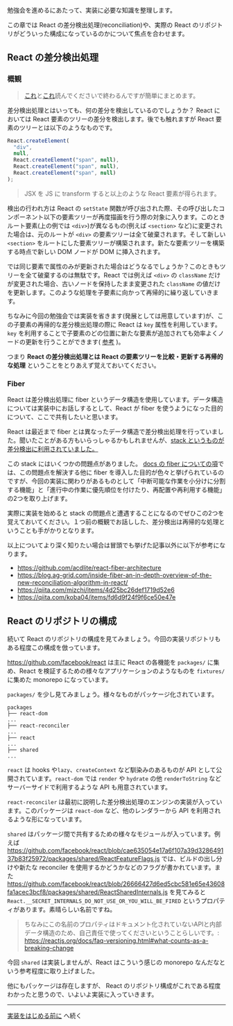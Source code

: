 勉強会を進めるにあたって、実装に必要な知識を整理します。

この章では React の差分検出処理(reconciliation)や、実際の React のリポジトリがどういった構成になっているのかについて焦点を合わせます。

## React の差分検出処理

### 概観

> [これ](https://reactjs.org/docs/reconciliation.html)と[これ](https://reactjs.org/docs/codebase-overview.html#reconcilers)読んでくださいで終わるんですが簡単にまとめます。

差分検出処理とはいっても、何の差分を検出しているのでしょうか？ React においては React 要素のツリーの差分を検出します。後でも触れますが React 要素のツリーとは以下のようなものです。

```js
React.createElement(
  "div",
  null,
  React.createElement("span", null),
  React.createElement("span", null),
  React.createElement("span", null)
);
```

> JSX を JS に transform すると以上のような React 要素が得られます。

検出の行われ方は React の `setState` 関数が呼び出された際、その呼び出したコンポーネント以下の要素ツリーが再度描画を行う際の対象に入ります。このときルート要素(上の例では `<div>`)が異なるもの(例えば `<section>` など)に変更された場合は、元のルートが `<div>` の要素ツリーは全て破棄されます。そして新しい `<section>` をルートにした要素ツリーが構築されます。新たな要素ツリーを構築する時点で新しい DOM ノードが DOM に挿入されます。

では同じ要素で属性のみが更新された場合はどうなるでしょうか？このときもツリーを全て破棄するのは無駄です。React では例えば `<div>` の `className` だけが変更された場合、古いノードを保持したまま変更された `className` の値だけを更新します。このような処理を子要素に向かって再帰的に繰り返していきます。

ちなみに今回の勉強会では実装を省きます(発展としては用意しています)が、この子要素の再帰的な差分検出処理の際に React は `key` 属性を利用しています。`key` を利用することで子要素のどの位置に新たな要素が追加されても効率よくノードの更新を行うことができます( [参考](https://reactjs.org/docs/reconciliation.html#recursing-on-children) )。

つまり **React の差分検出処理とは React の要素ツリーを比較・更新する再帰的な処理** ということをとりあえず覚えておいてください。

### Fiber

React は差分検出処理に fiber というデータ構造を使用しています。データ構造については実装中にお話しするとして、React が fiber を使うようになった目的について、ここで共有したいと思います。

React は最近まで fiber とは異なったデータ構造で差分検出処理を行っていました。聞いたことがある方もいらっしゃるかもしれませんが、[stack というものが差分検出に利用されていました。](https://github.com/facebook/react/tree/15-stable/src/renderers/shared/stack/reconciler)

この stack にはいくつかの問題点がありました。 [docs の fiber についての項](https://ja.reactjs.org/docs/codebase-overview.html#fiber-reconciler)では、この問題点を解決する他に fiber を導入した目的が色々と挙げられているのですが、今回の実装に関わりがあるものとして「中断可能な作業を小分けに分割する機能」と「進行中の作業に優先順位を付けたり、再配置や再利用する機能」の2つを取り上げます。

実際に実装を始めると stack の問題点と遭遇することになるのでぜひこの2つを覚えておいてください。１つ前の概観でお話しした、差分検出は再帰的な処理ということも手がかりとなります。

以上についてより深く知りたい場合は冒頭でも挙げた記事以外に以下が参考になります。

- https://github.com/acdlite/react-fiber-architecture
- https://blog.ag-grid.com/inside-fiber-an-in-depth-overview-of-the-new-reconciliation-algorithm-in-react/
- https://qiita.com/mizchi/items/4d25bc26def1719d52e6
- https://qiita.com/koba04/items/fd6d9f24f9f6ce50e47e

## React のリポジトリの構成

続いて React のリポジトリの構成を見てみましょう。今回の実装リポジトリもある程度この構成を倣っています。

https://github.com/facebook/react は主に React の各機能を `packages/` に集め、React を検証するための様々なアプリケーションのようなものを `fixtures/` に集めた monorepo になっています。

`packages/` を少し見てみましょう。様々なものがパッケージ化されています。

```shell
packages
├── react-dom
...
├── react-reconciler
...
├── react
...
├── shared
...
```

`react` は hooks や`lazy`、`createContext` など馴染みのあるものが API として公開されています。`react-dom` では `render` や `hydrate` の他 `renderToString` などサーバーサイドで利用するような API も用意されています。

`react-reconciler` は最初に説明した差分検出処理のエンジンの実装が入っています。このパッケージは `react-dom` など、他のレンダラーから API を利用されるような形になっています。

`shared` はパッケージ間で共有するための様々なモジュールが入っています。例えば https://github.com/facebook/react/blob/cae635054e17a6f107a39d328649137b83f25972/packages/shared/ReactFeatureFlags.js では、ビルドの出し分けや新たな reconciler を使用するかどうかなどのフラグが書かれています。また https://github.com/facebook/react/blob/26666427d6ed5cbc581e65e43608fa1acec3bcf8/packages/shared/ReactSharedInternals.js を見てみると `React.__SECRET_INTERNALS_DO_NOT_USE_OR_YOU_WILL_BE_FIRED` というプロパティがあります。素晴らしい名前ですね。

> ちなみにこの名前のプロパティはドキュメント化されていないAPIと内部データ構造のため、自己責任で使ってくださいということらしいです。: https://reactjs.org/docs/faq-versioning.html#what-counts-as-a-breaking-change

今回 `shared` は実装しませんが、React はこういう感じの monorepo なんだなという参考程度に取り上げました。

他にもパッケージは存在しますが、 React のリポジトリ構成がこれである程度わかったと思うので、いよいよ実装に入っていきます。

---

[実装をはじめる前に](./実装をはじめる前に.md) へ続く
